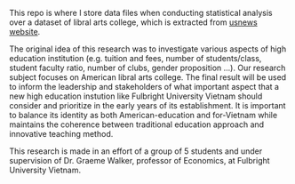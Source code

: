 This repo is where I store data files when conducting statistical analysis over a dataset of libral arts college, which is extracted from [usnews website](usnews.com).

The original idea of this research was to investigate various aspects of high education institution (e.g. tuition and fees, number of students/class, student faculty ratio, number of clubs, gender proposition ...). Our research subject focuses on American libral arts college. The final result will be used to inform the leadership and stakeholders of what important aspect that a new high education instution like Fulbright University Vietnam should consider and prioritize in the early years of its establishment. It is important to balance its identity as both American-education and for-Vietnam while maintains the coherence between traditional education approach and innovative teaching method.

This research is made in an effort of a group of 5 students and under supervision of Dr. Graeme Walker, professor of Economics, at Fulbright University Vietnam. 
